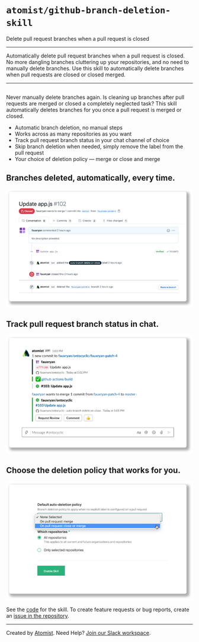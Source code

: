 # `atomist/github-branch-deletion-skill`

<!---atomist-skill-description:start--->

Delete pull request branches when a pull request is closed

<!---atomist-skill-description:end--->

---

<!---atomist-skill-long_description:start--->

Automatically delete pull request branches when a pull request is closed.
No more dangling branches cluttering up your repositories, and no need to manually delete branches.
Use this skill to automatically delete branches when pull requests are closed or closed merged.

<!---atomist-skill-long_description:end--->

---

## <!---atomist-skill-readme:start--->

Never manually delete branches again. Is cleaning up branches after pull requests are merged or closed a completely neglected task? This skill automatically deletes branches for you once a pull request is merged or closed.

-   Automatic branch deletion, no manual steps
-   Works across as many repositories as you want
-   Track pull request branch status in your chat channel of choice
-   Skip branch deletion when needed, simply remove the label from the pull request
-   Your choice of deletion policy — merge or close and merge

## Branches deleted, automatically, every time.

![Branch deleted](docs/images/pr-branch-deleted.png)

## Track pull request branch status in chat.

![Branch status in chat](docs/images/branch-status-chat.png)

## Choose the deletion policy that works for you.

![Choose branch deletion policy](docs/images/deletion-policy.png)

See the [code](https://github.com/atomist-skills/github-branch-deletion-skill) for the skill. To create feature requests or bug reports, create an [issue in the repository](https://github.com/atomist-skills/github-branch-deletion-skill/issues).

<!---atomist-skill-readme:end--->

---

Created by [Atomist][atomist].
Need Help? [Join our Slack workspace][slack].

[atomist]: https://atomist.com/ "Atomist - How Teams Deliver Software"
[slack]: https://join.atomist.com/ "Atomist Community Slack"
